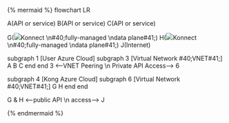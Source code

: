 <!--vale off -->
{% mermaid %}
flowchart LR

A(API or service)
B(API or service)
C(API or service)

G(<img src="/assets/logos/konglogo-gradient-secondary.svg" style="max-height:32px" class="no-image-expand"/>Konnect \n#40;fully-managed \ndata plane#41;)
H(<img src="/assets/logos/konglogo-gradient-secondary.svg" style="max-height:32px" class="no-image-expand"/>Konnect \n#40;fully-managed \ndata plane#41;)
J(Internet)

subgraph 1 [User Azure Cloud]
      subgraph 3 [Virtual Network #40;VNET#41;]
      A
      B
      C
      end
end
3 <--VNET Peering \n Private API Access--> 6

subgraph 4 [Kong Azure Cloud]
      subgraph 6 [Virtual Network #40;VNET#41;]
      G
      H
      end
end

G & H <--public API \n access--> J

{% endmermaid %}
<!--vale on-->